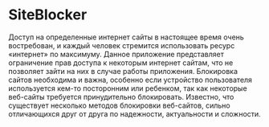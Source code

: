 # SiteBlocker
Доступ на определенные интернет сайты в настоящее время очень востребован, и каждый человек стремится использовать ресурс «интернет» по максимуму. 
Данное приложение представляет ограничение прав доступа к некоторым интернет сайтам, что не позволяет зайти на них в случае работы приложения.
Блокировка сайтов необходима и важна, особенно если устройство пользователя используется кем-то посторонним или ребенком, так как некоторые веб-сайты требуется принудительно блокировать.
Известно, что существует несколько методов блокировки веб-сайтов, сильно отличающихся друг от друга по надежности, актуальности и сложности.
